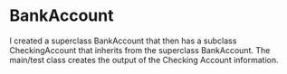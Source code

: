 # BankAccount
I created a superclass BankAccount that then has a subclass CheckingAccount that inherits from the superclass BankAccount. The main/test class creates the output of the Checking Account information.
